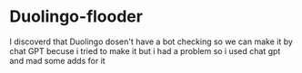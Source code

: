 # Duolingo-flooder

I discoverd that Duolingo dosen't have a bot checking so we can make it by chat GPT becuse i tried to make it but i had a problem so i used chat gpt and mad some adds for it 
